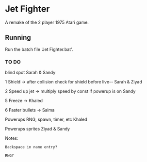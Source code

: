 # Jet Fighter

A remake of the 2 player 1975 Atari game.

## Running

Run the batch file 'Jet Fighter.bat'.

### TO DO
 blind spot								                                Sarah & Sandy   

1	Shield -> after collision check for shield before live--			Sarah & Ziyad

2	Speed up jet -> multiply speed by const if powerup is on			Sandy

5	Freeze ->															Khaled

6	Faster bullets ->													Salma							
		
Powerups RNG, spawn, timer, etc											Khaled

Powerups sprites														Ziyad & Sandy

Notes:

    Backspace in name entry?

    RNG?
